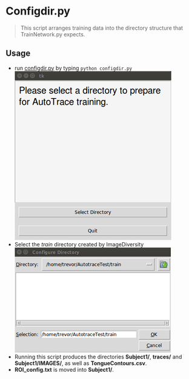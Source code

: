 Configdir.py
===
>This script arranges training data into the directory
    structure that TrainNetwork.py expects.

Usage
---
+ run [configdir.py](../configdir.py) by typing `python configdir.py`
![configdir](images/configdir.png)
+ Select the _train_ directory created by ImageDiversity
![configdir2](images/configdir2.png)
+ Running this script produces the directories __Subject1/__, __traces/__ and __Subject1/IMAGES/__, as well as __TongueContours.csv__.
+ __ROI_config.txt__    is moved into __Subject1/__.

